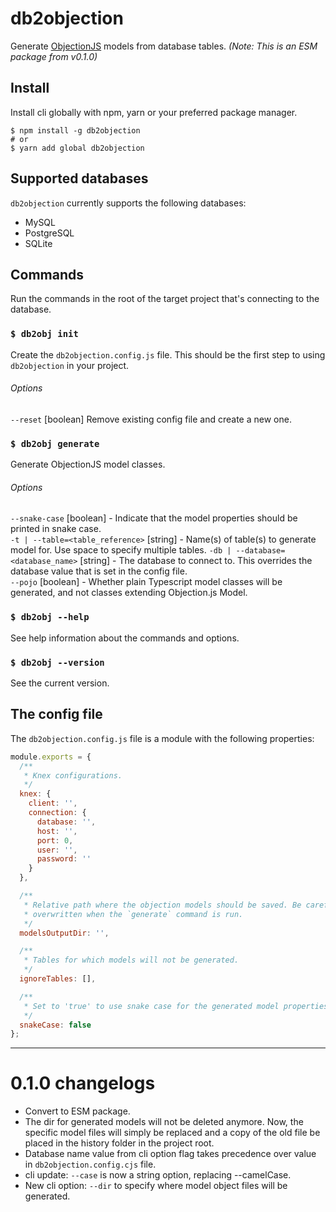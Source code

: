 # db2objection

Generate [ObjectionJS](https://vincit.github.io/objection.js/) models from database tables.
_(Note: This is an ESM package from v0.1.0)_

## Install

Install cli globally with npm, yarn or your preferred package manager.

```shell
$ npm install -g db2objection
# or
$ yarn add global db2objection
```

## Supported databases

`db2objection` currently supports the following databases:

- MySQL
- PostgreSQL
- SQLite

## Commands

Run the commands in the root of the target project that's connecting to the database.

### `$ db2obj init`

Create the `db2objection.config.js` file. This should be the first step to using `db2objection` in your project.

###### Options

`--reset` [boolean] Remove existing config file and create a new one.

### `$ db2obj generate`

Generate ObjectionJS model classes.

###### Options

`--snake-case` [boolean] - Indicate that the model properties should be printed in snake case.  
`-t | --table=<table_reference>` [string] - Name(s) of table(s) to generate model for. Use space to specify multiple
tables.
`-db | --database=<database_name>` [string] - The database to connect to. This overrides the database value that is set
in the config file.  
`--pojo` [boolean] - Whether plain Typescript model classes will be generated, and not classes extending Objection.js
Model.

### `$ db2obj --help`

See help information about the commands and options.

### `$ db2obj --version`

See the current version.

## The config file

The `db2objection.config.js` file is a module with the following properties:

```javascript
module.exports = {
  /**
   * Knex configurations.
   */
  knex: {
    client: '',
    connection: {
      database: '',
      host: '',
      port: 0,
      user: '',
      password: ''
    }
  },

  /**
   * Relative path where the objection models should be saved. Be careful, as the contents of this directory will be
   * overwritten when the `generate` command is run.
   */
  modelsOutputDir: '',

  /**
   * Tables for which models will not be generated.
   */
  ignoreTables: [],

  /**
   * Set to 'true' to use snake case for the generated model properties
   */
  snakeCase: false
};
```

---

# 0.1.0 changelogs

- Convert to ESM package.
- The dir for generated models will not be deleted anymore. Now, the specific model files will simply be replaced
  and a copy of the old file be placed in the history folder in the project root.
- Database name value from cli option flag takes precedence over value in `db2objection.config.cjs` file.
- cli update: `--case` is now a string option, replacing --camelCase.
- New cli option: `--dir` to specify where model object files will be generated.